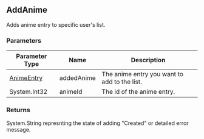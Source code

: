 ## AddAnime
Adds anime entry to specific user's list.

### Parameters

| Parameter Type | Name | Description |
| -------------- | ---- | ----------- |
| [AnimeEntry] | addedAnime | The anime entry you want to add to the list.|
| System.Int32 | animeId | The id of the anime entry. |

### Returns
System.String represnting the state of adding "Created" or detailed error message.


[AnimeEntry]: <https://github.com/i3dprogrammer/myanimelistAPI-wrapper/blob/master/docs/Dto/AnimeEntry.md#animeentry>
